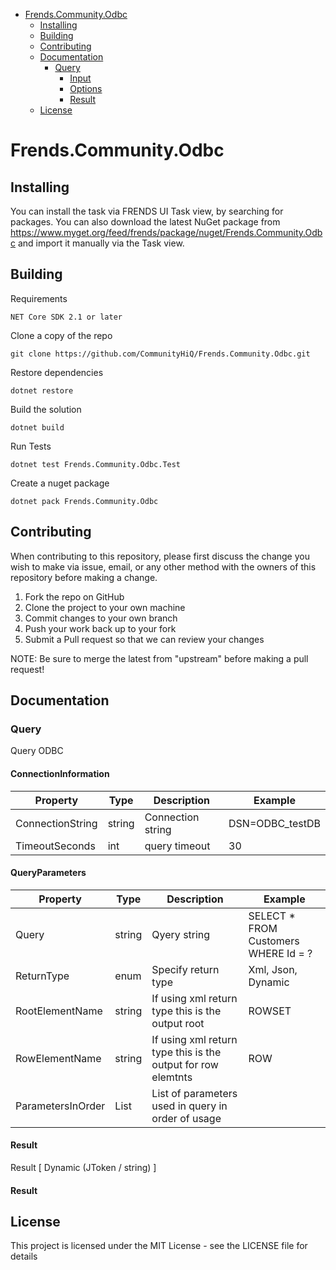 - [Frends.Community.Odbc](#frendscommunityodbc)
  - [Installing](#installing)
  - [Building](#building)
  - [Contributing](#contributing)
  - [Documentation](#documentation)
    - [Query](#query)
      - [Input](#input)
      - [Options](#options)
      - [Result](#result)
  - [License](#license)

# Frends.Community.Odbc

## Installing
You can install the task via FRENDS UI Task view, by searching for packages. You can also download the latest NuGet package from https://www.myget.org/feed/frends/package/nuget/Frends.Community.Odbc and import it manually via the Task view.

## Building
Requirements

`NET Core SDK 2.1 or later`

Clone a copy of the repo

`git clone https://github.com/CommunityHiQ/Frends.Community.Odbc.git`

Restore dependencies

`dotnet restore`

Build the solution

`dotnet build`

Run Tests

`dotnet test Frends.Community.Odbc.Test`

Create a nuget package

`dotnet pack Frends.Community.Odbc`

## Contributing
When contributing to this repository, please first discuss the change you wish to make via issue, email, or any other method with the owners of this repository before making a change.

1. Fork the repo on GitHub
2. Clone the project to your own machine
3. Commit changes to your own branch
4. Push your work back up to your fork
5. Submit a Pull request so that we can review your changes

NOTE: Be sure to merge the latest from "upstream" before making a pull request!

## Documentation

### Query 

Query ODBC

#### ConnectionInformation

| Property        | Type                          | Description                  | Example                  |
|-----------------|-------------------------------|------------------------------|--------------------------|
| ConnectionString            | string			  | Connection string			 | DSN=ODBC_testDB       |
| TimeoutSeconds			  | int               | query timeout				 | 30 |

#### QueryParameters

| Property                | Type           | Description                                    | Example                  |
|-------------------------|----------------|------------------------------------------------|--------------------------|
| Query					  | string         | Qyery string			 | SELECT * FROM Customers WHERE Id = ? |
| ReturnType			  | enum           | Specify return type		 | Xml, Json, Dynamic  |
| RootElementName		  | string         | If using xml return type this is the output root			 | ROWSET |
| RowElementName		  | string         | If using xml return type this is the output for row elemtnts			 | ROW |
| ParametersInOrder		  | List<QueryParameter>      | List of parameters used in query in order of usage			 |  |

#### Result
Result [ Dynamic (JToken / string) ]


#### Result


## License
This project is licensed under the MIT License - see the LICENSE file for details

